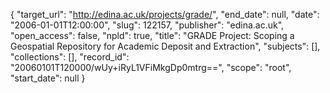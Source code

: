 {
  "target_url": "http://edina.ac.uk/projects/grade/", 
  "end_date": null, 
  "date": "2006-01-01T12:00:00", 
  "slug": 122157, 
  "publisher": "edina.ac.uk", 
  "open_access": false, 
  "npld": true, 
  "title": "GRADE Project: Scoping a Geospatial Repository for Academic Deposit and Extraction", 
  "subjects": [], 
  "collections": [], 
  "record_id": "20060101T120000/wUy+iRyL1VFiMkgDp0mtrg==", 
  "scope": "root", 
  "start_date": null
}

